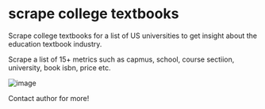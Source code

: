 # scrape college textbooks

Scrape college textbooks for a list of US universities to get insight about the education textbook industry.

Scrape a list of 15+ metrics such as capmus, school, course sectiion, university, book isbn, price etc.

![image](https://user-images.githubusercontent.com/23301349/151694430-0fc51651-dd31-4900-a048-f3d79bde3262.png)


Contact author for more!
